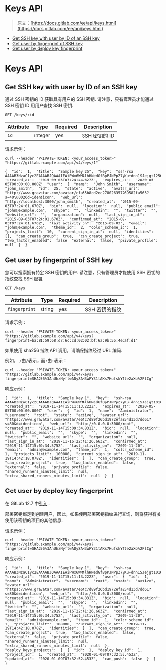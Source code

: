 # Keys API

> 原文：[https://docs.gitlab.com/ee/api/keys.html](https://docs.gitlab.com/ee/api/keys.html)

*   [Get SSH key with user by ID of an SSH key](#get-ssh-key-with-user-by-id-of-an-ssh-key)
*   [Get user by fingerprint of SSH key](#get-user-by-fingerprint-of-ssh-key)
*   [Get user by deploy key fingerprint](#get-user-by-deploy-key-fingerprint)

# Keys API[](#keys-api "Permalink")

## Get SSH key with user by ID of an SSH key[](#get-ssh-key-with-user-by-id-of-an-ssh-key "Permalink")

通过 SSH 密钥的 ID 获取具有用户的 SSH 密钥. 请注意，只有管理员才能通过 SSH 密钥 ID 用用户查找 SSH 密钥.

```
GET /keys/:id 
```

| Attribute | Type | Required | Description |
| --- | --- | --- | --- |
| `id` | integer | yes | SSH 密钥的 ID |

请求示例：

```
curl --header "PRIVATE-TOKEN: <your_access_token>" "https://gitlab.example.com/api/v4/keys/1" 
```

```
{  "id":  1,  "title":  "Sample key 25",  "key":  "ssh-rsa AAAAB3NzaC1yc2EAAAABJQAAAIEAiPWx6WM4lhHNedGfBpPJNPpZ7yKu+dnn1SJejgt1256k6YjzGGphH2TUxwKzxcKDKKezwkpfnxPkSMkuEspGRt/aZZ9wa++Oi7Qkr8prgHc4soW6NUlfDzpvZK2H5E7eQaSeP3SAwGmQKUFHCddNaP0L+hM7zhFNzjFvpaMgJw0=",  "created_at":  "2015-09-03T07:24:44.627Z",  "expires_at":  "2020-05-05T00:00:00.000Z"  "user":  {  "name":  "John Smith",  "username":  "john_smith",  "id":  25,  "state":  "active",  "avatar_url":  "http://www.gravatar.com/avatar/cfa35b8cd2ec278026357769582fa563?s=40\u0026d=identicon",  "web_url":  "http://localhost:3000/john_smith",  "created_at":  "2015-09-03T07:24:01.670Z",  "bio":  null,  "location":  null,  "public_email":  "john@example.com",  "skype":  "",  "linkedin":  "",  "twitter":  "",  "website_url":  "",  "organization":  null,  "last_sign_in_at":  "2015-09-03T07:24:01.670Z",  "confirmed_at":  "2015-09-03T07:24:01.670Z",  "last_activity_on":  "2015-09-03",  "email":  "john@example.com",  "theme_id":  2,  "color_scheme_id":  1,  "projects_limit":  10,  "current_sign_in_at":  null,  "identities":  [],  "can_create_group":  true,  "can_create_project":  true,  "two_factor_enabled":  false  "external":  false,  "private_profile":  null  }  } 
```

## Get user by fingerprint of SSH key[](#get-user-by-fingerprint-of-ssh-key "Permalink")

您可以搜索拥有特定 SSH 密钥的用户. 请注意，只有管理员才能使用 SSH 密钥的指纹查找 SSH 密钥.

```
GET /keys 
```

| Attribute | Type | Required | Description |
| --- | --- | --- | --- |
| `fingerprint` | string | yes | SSH 密钥的指纹 |

请求示例：

```
curl --header "PRIVATE-TOKEN: <your_access_token>" "https://gitlab.example.com/api/v4/keys?fingerprint=ba:81:59:68:d7:6c:cd:02:02:bf:6a:9b:55:4e:af:d1" 
```

如果使用 sha256 指纹 API 调用，请确保指纹经过 URL 编码.

例如， `/`由`/`表示，而`:`由`:`表示：

```
curl --header "PRIVATE-TOKEN: <your_access_token>" "https://gitlab.example.com/api/v4/keys?fingerprint=SHA256%3AnUhzNyftwADy8AH3wFY31tAKs7HufskYTte2aXo%2FlCg" 
```

响应示例：

```
{  "id":  1,  "title":  "Sample key 1",  "key":  "ssh-rsa AAAAB3NzaC1yc2EAAAABJQAAAIEAiPWx6WM4lhHNedGfBpPJNPpZ7yKu+dnn1SJejgt1016k6YjzGGphH2TUxwKzxcKDKKezwkpfnxPkSMkuEspGRt/aZZ9wa++Oi7Qkr8prgHc4soW6NUlfDzpvZK2H5E7eQaSeP3SAwGmQKUFHCddNaP0L+hM7zhFNzjFvpaMgJw0=",  "created_at":  "2019-11-14T15:11:13.222Z",  "expires_at":  "2020-05-05T00:00:00.000Z"  "user":  {  "id":  1,  "name":  "Administrator",  "username":  "root",  "state":  "active",  "avatar_url":  "https://www.gravatar.com/avatar/e64c7d89f26bd1972efa854d13d7dd61?s=80&d=identicon",  "web_url":  "http://0.0.0.0:3000/root",  "created_at":  "2019-11-14T15:09:34.831Z",  "bio":  null,  "location":  null,  "public_email":  "",  "skype":  "",  "linkedin":  "",  "twitter":  "",  "website_url":  "",  "organization":  null,  "last_sign_in_at":  "2019-11-16T22:41:26.663Z",  "confirmed_at":  "2019-11-14T15:09:34.575Z",  "last_activity_on":  "2019-11-20",  "email":  "admin@example.com",  "theme_id":  1,  "color_scheme_id":  1,  "projects_limit":  100000,  "current_sign_in_at":  "2019-11-19T14:42:18.078Z",  "identities":  [  ],  "can_create_group":  true,  "can_create_project":  true,  "two_factor_enabled":  false,  "external":  false,  "private_profile":  false,  "shared_runners_minutes_limit":  null,  "extra_shared_runners_minutes_limit":  null  }  } 
```

## Get user by deploy key fingerprint[](#get-user-by-deploy-key-fingerprint "Permalink")

在 GitLab 12.7 中[引入](https://gitlab.com/gitlab-org/gitlab/-/issues/119209) .

部署密钥绑定到创建用户，因此，如果使用部署密钥指纹进行查询，则将获得有关使用该密钥的项目的其他信息.

请求示例：

```
curl --header "PRIVATE-TOKEN: <your_access_token>" "https://gitlab.example.com/api/v4/keys?fingerprint=SHA256%3AnUhzNyftwADy8AH3wFY31tAKs7HufskYTte2aXo%2FlCg" 
```

响应示例：

```
{  "id":  1,  "title":  "Sample key 1",  "key":  "ssh-rsa AAAAB3NzaC1yc2EAAAABJQAAAIEAiPWx6WM4lhHNedGfBpPJNPpZ7yKu+dnn1SJejgt1016k6YjzGGphH2TUxwKzxcKDKKezwkpfnxPkSMkuEspGRt/aZZ9wa++Oi7Qkr8prgHc4soW6NUlfDzpvZK2H5E7eQaSeP3SAwGmQKUFHCddNaP0L+hM7zhFNzjFvpaMgJw0=",  "created_at":  "2019-11-14T15:11:13.222Z",  "user":  {  "id":  1,  "name":  "Administrator",  "username":  "root",  "state":  "active",  "avatar_url":  "https://www.gravatar.com/avatar/e64c7d89f26bd1972efa854d13d7dd61?s=80&d=identicon",  "web_url":  "http://0.0.0.0:3000/root",  "created_at":  "2019-11-14T15:09:34.831Z",  "bio":  null,  "location":  null,  "public_email":  "",  "skype":  "",  "linkedin":  "",  "twitter":  "",  "website_url":  "",  "organization":  null,  "last_sign_in_at":  "2019-11-16T22:41:26.663Z",  "confirmed_at":  "2019-11-14T15:09:34.575Z",  "last_activity_on":  "2019-11-20",  "email":  "admin@example.com",  "theme_id":  1,  "color_scheme_id":  1,  "projects_limit":  100000,  "current_sign_in_at":  "2019-11-19T14:42:18.078Z",  "identities":  [  ],  "can_create_group":  true,  "can_create_project":  true,  "two_factor_enabled":  false,  "external":  false,  "private_profile":  false,  "shared_runners_minutes_limit":  null,  "extra_shared_runners_minutes_limit":  null  },  "deploy_keys_projects":  [  {  "id":  1,  "deploy_key_id":  1,  "project_id":  1,  "created_at":  "2020-01-09T07:32:52.453Z",  "updated_at":  "2020-01-09T07:32:52.453Z",  "can_push":  false  }  ]  } 
```
